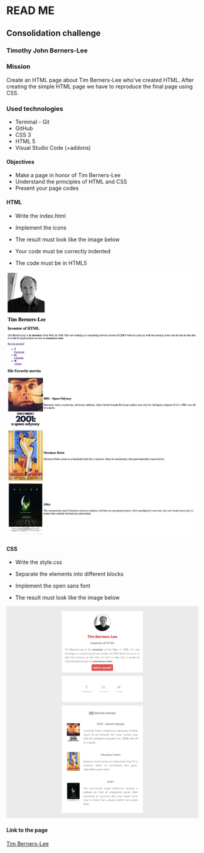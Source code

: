 # READ ME

## Consolidation challenge

### Timothy John Berners-Lee

### Mission

Create an HTML page about Tim Berners-Lee who've created HTML. After creating the simple HTML page we have to reproduce the final page using CSS.

### Used technologies

- Terminal - Git
- GitHub
- CSS 3
- HTML 5
- Visual Studio Code (+addons)

#### Objectives

- Make a page in honor of Tim Berners-Lee
- Understand the principles of HTML and CSS
- Present your page codes

#### HTML

- Write the index.html

- Implement the icons

- The result must look like the image below

- Your code must be correctly indented

- The code must be in HTML5

![Html5](/assets/images/goal-html.png)

#### CSS

- Write the style.css

- Separate the elements into different blocks

- Implement the open sans font

- The result must look like the image below

![CSS3](/assets/images/goal-css.png)

#### Link to the page

[Tim Berners-Lee](https://etienne223.github.io/tim-berners-lee/)

